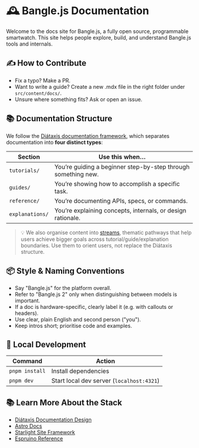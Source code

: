 # 🕰️ Bangle.js Documentation

Welcome to the docs site for Bangle.js, a fully open source, programmable smartwatch. This site helps people explore, build, and understand Bangle.js tools and internals.

## ✍️ How to Contribute

- Fix a typo? Make a PR.
- Want to write a guide? Create a new .mdx file in the right folder under `src/content/docs/`.
- Unsure where something fits? Ask or open an issue.

## 📚 Documentation Structure

We follow the [Diátaxis documentation framework](https://diataxis.fr/), which separates documentation into **four distinct types**:

| **Section**     | **Use this when…**                                            |
| --------------- | ------------------------------------------------------------- |
| `tutorials/`    | You’re guiding a beginner step-by-step through something new. |
| `guides/`       | You’re showing how to accomplish a specific task.             |
| `reference/`    | You’re documenting APIs, specs, or commands.                  |
| `explanations/` | You’re explaining concepts, internals, or design rationale.   |

> 💡 We also organise content into [streams](/streams/), thematic pathways that help users achieve bigger goals across tutorial/guide/explanation boundaries. Use them to orient users, not replace the Diátaxis structure.

## 📦 Style & Naming Conventions

- Say "Bangle.js" for the platform overall.
- Refer to "Bangle.js 2" only when distinguishing between models is important.
- If a doc is hardware-specific, clearly label it (e.g. with callouts or headers).
- Use clear, plain English and second person ("you").
- Keep intros short; prioritise code and examples.

## 🔧 Local Development

| Command        | Action                                    |
| -------------- | ----------------------------------------- |
| `pnpm install` | Install dependencies                      |
| `pnpm dev`     | Start local dev server (`localhost:4321`) |

## 📚 Learn More About the Stack

- [Diátaxis Documentation Design](https://diataxis.fr/)
- [Astro Docs](https://docs.astro.build)
- [Starlight Site Framework](https://starlight.astro.build)
- [Espruino Reference](https://www.espruino.com/Documentation)
